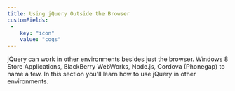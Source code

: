 ```yaml
---
title: Using jQuery Outside the Browser
customFields:
 -
    key: "icon"
    value: "cogs"
---
```


jQuery can work in other environments besides just the browser.  Windows 8 Store Applications, BlackBerry WebWorks, Node.js, Cordova (Phonegap) to name a few.  In this section you'll learn how to use jQuery in other environments.